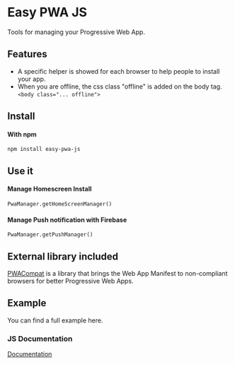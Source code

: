 # Easy PWA JS

Tools for managing your Progressive Web App.

## Features
* A specific helper is showed for each browser to help people to install your app.
* When you are offline, the css class "offline" is added on the body tag. `<body class="... offline">`


## Install

#### With npm

```
npm install easy-pwa-js
```

## Use it

#### Manage Homescreen Install

`PwaManager.getHomeScreenManager()`

#### Manage Push notification with Firebase
`PwaManager.getPushManager()`

## External library included

[PWACompat](https://github.com/GoogleChromeLabs/pwacompat) is a library that brings the Web App Manifest to non-compliant browsers for better Progressive Web Apps.

## Example

You can find a full example here.


### JS Documentation

[Documentation](doc/JS_DOC.md)
